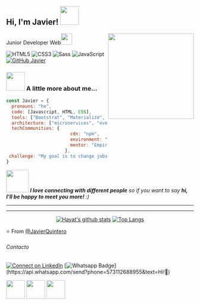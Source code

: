 <h2> Hi, I'm Javier! <img src="https://media.giphy.com/media/VgCDAzcKvsR6OM0uWg/giphy.gif" width="50"></h2>
<img align='right' src="https://media.giphy.com/media/ieyl9zmCjO4b4t6qoY/giphy.gif" width="230">
Junior Developer Web<img src="https://media.giphy.com/media/WUlplcMpOCEmTGBtBW/giphy.gif" width="30"> 
</em></p>


![HTML5](https://img.shields.io/badge/-HTML5-%23E44D27?style=flat-square&logo=html5&logoColor=ffffff)
![CSS3](https://img.shields.io/badge/-CSS3-%231572B6?style=flat-square&logo=css3)
![Sass](https://img.shields.io/badge/-Sass-%23CC6699?style=flat-square&logo=sass&logoColor=ffffff)
![JavaScript](https://img.shields.io/badge/-JavaScript-black?style=flat-square&logo=javascript)
[![GitHub Javier](https://img.shields.io/github/followers/thaiane?label=follow&style=social)](https://github.com/JavierQuintero)


### <img src="https://media.giphy.com/media/mGcNjsfWAjY5AEZNw6/giphy.gif" width="50"> A little more about me...  

```javascript
const Javier = {
  pronouns: "he",
  code: [Javascript, HTML, CSS],
  tools: ["Bootstrat", "Materialize", "Foundation Zurb"],
  architecture: ["microservices", "event-driven", "design system pattern"],
  techCommunities: {
                        cdn: "npm",
                        environment: "node",
                        mentor: "Empiricism"
                      },
 challenge: "My goal is to change jobsand always improve... "
}
```

<img src="https://media.giphy.com/media/LnQjpWaON8nhr21vNW/giphy.gif" width="60"> <em><b>I love connecting with different people</b> so if you want to say <b>hi, I'll be happy to meet you more!</b> :)</em>

---
<hr/>

<div align="center">


[![Hayat's github stats](https://github-readme-stats.vercel.app/api?username=JavierQuintero&show_icons=true&title_color=2257EA&icon_color=2257EA&bg_color=f7f7f7)](https://github.com/JavierQuintero/github-readme-stats)
[![Top Langs](https://github-readme-stats.vercel.app/api/top-langs/?username=JavierQuintero&title_color=2257EA&bg_color=f7f7f7&hide=html,css)](https://github.com/JavierQuintero/github-readme-stats)

</div>

⭐️ From [@JavierQuintero](https://github.com/JavierQuintero)
###### Contacto

[![Connect on LinkedIn](https://img.shields.io/badge/--linkedin?label=LinkedIn&logo=LinkedIn&style=social)](https://www.linkedin.com/in/javier-quintero-216399181)
[![Whatsapp Badge](https://img.shields.io/badge/-Whatsapp-4CA143?style=flat-square&labelColor=4CA143&logo=whatsapp&logoColor=white&link=https://api.whatsapp.com/send?phone=573112688955&text=Olá!)](https://api.whatsapp.com/send?phone=573112688955&text=Hi!🖖)


<code><a href="https://www.javascript.com/" target="_blank"><img height="50" src="https://www.vectorlogo.zone/logos/javascript/javascript-ar21.svg"></a></code>
<code><a href="https://git-scm.com//" target="_blank"><img height="50" src="https://www.vectorlogo.zone/logos/git-scm/git-scm-ar21.svg"></a></code>
<code><a href="https://cloud.google.com/" target="_blank"><img height="50" src="https://www.vectorlogo.zone/logos/google_cloud/google_cloud-ar21.svg"></a></code>
